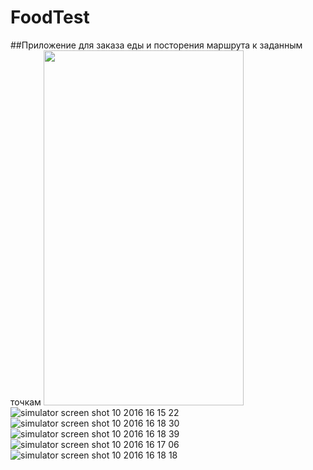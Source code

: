 # FoodTest
##Приложение для заказа еды и посторения маршрута к заданным точкам
<img src="https://cloud.githubusercontent.com/assets/22887210/20178281/7e61e670-a761-11e6-8b0a-839417e350f9.png" width="320px" height="568px" />
![simulator screen shot 10 2016 16 15 22](https://cloud.githubusercontent.com/assets/22887210/20178281/7e61e670-a761-11e6-8b0a-839417e350f9.png)
![simulator screen shot 10 2016 16 18 30](https://cloud.githubusercontent.com/assets/22887210/20178318/a803be4a-a761-11e6-93d2-e14a42619dcc.png)
![simulator screen shot 10 2016 16 18 39](https://cloud.githubusercontent.com/assets/22887210/20178320/a8d73dec-a761-11e6-888b-9a92771c6830.png)
![simulator screen shot 10 2016 16 17 06](https://cloud.githubusercontent.com/assets/22887210/20178325/aa3d17ba-a761-11e6-91a2-6dd366e6fac5.png)
![simulator screen shot 10 2016 16 18 18](https://cloud.githubusercontent.com/assets/22887210/20178328/abc380ba-a761-11e6-93ae-31026b877694.png)

